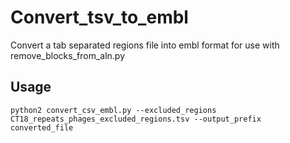 # Convert_tsv_to_embl
Convert a tab separated regions file into embl format for use with remove_blocks_from_aln.py


## Usage
```python2 convert_csv_embl.py --excluded_regions CT18_repeats_phages_excluded_regions.tsv --output_prefix converted_file```
